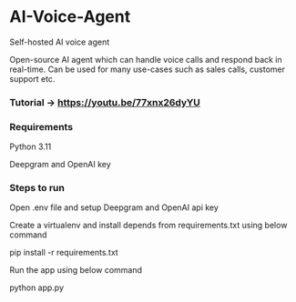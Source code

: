 # AI-Voice-Agent
Self-hosted AI voice agent

Open-source AI agent which can handle voice calls and respond back in real-time. Can be used for many use-cases such as sales calls, customer support etc.

### Tutorial -> https://youtu.be/77xnx26dyYU

### Requirements

Python 3.11

Deepgram and OpenAI key

### Steps to run

Open .env file and setup Deepgram and OpenAI api key

Create a virtualenv and install depends from requirements.txt using below command

pip install -r requirements.txt

Run the app using below command

python app.py

